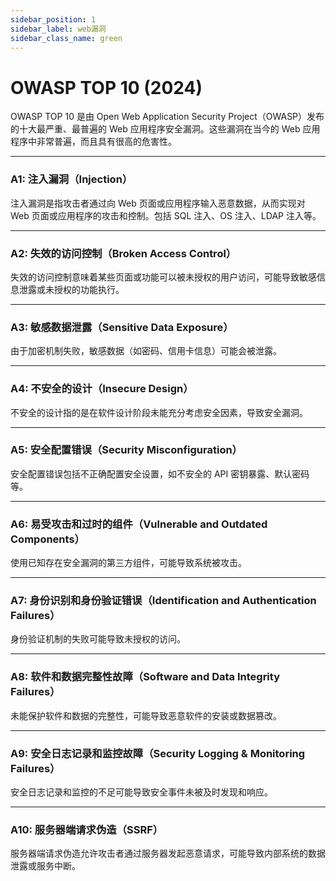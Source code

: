 ```yaml
---
sidebar_position: 1
sidebar_label: web漏洞
sidebar_class_name: green
---
```


# OWASP TOP 10 (2024)  

OWASP TOP 10 是由 Open Web Application Security Project（OWASP）发布的十大最严重、最普遍的 Web 应用程序安全漏洞。这些漏洞在当今的 Web 应用程序中非常普遍，而且具有很高的危害性。  

---  

### A1: 注入漏洞（Injection）  

注入漏洞是指攻击者通过向 Web 页面或应用程序输入恶意数据，从而实现对 Web 页面或应用程序的攻击和控制。包括 SQL 注入、OS 注入、LDAP 注入等。  

---  

### A2: 失效的访问控制（Broken Access Control）  

失效的访问控制意味着某些页面或功能可以被未授权的用户访问，可能导致敏感信息泄露或未授权的功能执行。  

---  

### A3: 敏感数据泄露（Sensitive Data Exposure）  

由于加密机制失败，敏感数据（如密码、信用卡信息）可能会被泄露。  

---  

### A4: 不安全的设计（Insecure Design）  

不安全的设计指的是在软件设计阶段未能充分考虑安全因素，导致安全漏洞。  

---  

### A5: 安全配置错误（Security Misconfiguration）  

安全配置错误包括不正确配置安全设置，如不安全的 API 密钥暴露、默认密码等。  

---  

### A6: 易受攻击和过时的组件（Vulnerable and Outdated Components）  

使用已知存在安全漏洞的第三方组件，可能导致系统被攻击。  

---  

### A7: 身份识别和身份验证错误（Identification and Authentication Failures）  

身份验证机制的失败可能导致未授权的访问。  

---  

### A8: 软件和数据完整性故障（Software and Data Integrity Failures）  

未能保护软件和数据的完整性，可能导致恶意软件的安装或数据篡改。  

---  

### A9: 安全日志记录和监控故障（Security Logging & Monitoring Failures）  

安全日志记录和监控的不足可能导致安全事件未被及时发现和响应。  

---  

### A10: 服务器端请求伪造（SSRF）  

服务器端请求伪造允许攻击者通过服务器发起恶意请求，可能导致内部系统的数据泄露或服务中断。  